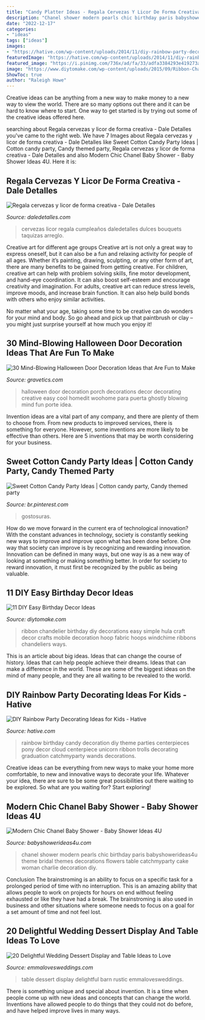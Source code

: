 ```yaml
---
title: "Candy Platter Ideas - Regala Cervezas Y Licor De Forma Creativa"
description: "Chanel shower modern pearls chic birthday paris babyshowerideas4u theme bridal themes decorations flowers table catchmyparty cake woman charlie decoration diy"
date: "2022-12-17"
categories:
- "ideas"
tags: ["ideas"]
images:
- "https://hative.com/wp-content/uploads/2014/11/diy-rainbow-party-decorating-ideas/4-candy-decoration.jpg"
featuredImage: "https://hative.com/wp-content/uploads/2014/11/diy-rainbow-party-decorating-ideas/4-candy-decoration.jpg"
featured_image: "https://i.pinimg.com/736x/ad/fa/33/adfa3384293e419273aaa66fb2280640.jpg"
image: "https://www.diytomake.com/wp-content/uploads/2015/09/Ribbon-Chandelier.jpg"
ShowToc: true
author: "Raleigh Howe"
---
```



Creative ideas can be anything from a new way to make money to a new way to view the world. There are so many options out there and it can be hard to know where to start. One way to get started is by trying out some of the creative ideas offered here.

	

		
searching about Regala cervezas y licor de forma creativa - Dale Detalles you've came to the right web. We have 7 Images about Regala cervezas y licor de forma creativa - Dale Detalles like Sweet Cotton Candy Party Ideas | Cotton candy party, Candy themed party, Regala cervezas y licor de forma creativa - Dale Detalles and also Modern Chic Chanel Baby Shower - Baby Shower Ideas 4U. Here it is:
		
    
## Regala Cervezas Y Licor De Forma Creativa - Dale Detalles

<img loading=lazy src="https://i0.wp.com/www.daledetalles.com/wp-content/uploads/2017/05/regala-cervezas-y-licor-de-forma-creativa11.jpg" onerror="this.onerror=null;this.src='https://tse2.mm.bing.net/th?id=OIP.cQPI-4DAZJw5xwcqliN6VQHaJ4&amp;pid=15.1';" alt="Regala cervezas y licor de forma creativa - Dale Detalles">

_Source: daledetalles.com_

>cervezas licor regala cumpleaños daledetalles dulces bouquets taquizas arreglo. 

	

Creative art for different age groups
Creative art is not only a great way to express oneself, but it can also be a fun and relaxing activity for people of all ages. Whether it’s painting, drawing, sculpting, or any other form of art, there are many benefits to be gained from getting creative.
For children, creative art can help with problem solving skills, fine motor development, and hand-eye coordination. It can also boost self-esteem and encourage creativity and imagination. For adults, creative art can reduce stress levels, improve moods, and increase brain function. It can also help build bonds with others who enjoy similar activities.

No matter what your age, taking some time to be creative can do wonders for your mind and body. So go ahead and pick up that paintbrush or clay – you might just surprise yourself at how much you enjoy it!

    
## 30 Mind-Blowing Halloween Door Decoration Ideas That Are Fun To Make

<img loading=lazy src="http://www.gravetics.com/wp-content/uploads/2017/07/Creative-Ghostly-Halloween-Porch-Decoration.jpg" onerror="this.onerror=null;this.src='https://tse2.mm.bing.net/th?id=OIP.6z393y8Zcyd4RtFI1GqFNQHaLH&amp;pid=15.1';" alt="30 Mind-Blowing Halloween Door Decoration Ideas that Are Fun to Make">

_Source: gravetics.com_

>halloween door decoration porch decorations decor decorating creative easy cool homedit woohome para puerta ghostly blowing mind fun porte idea. 

	

Invention ideas are a vital part of any company, and there are plenty of them to choose from. From new products to improved services, there is something for everyone. However, some inventions are more likely to be effective than others. Here are 5 inventions that may be worth considering for your business.

    
## Sweet Cotton Candy Party Ideas | Cotton Candy Party, Candy Themed Party

<img loading=lazy src="https://i.pinimg.com/736x/ad/fa/33/adfa3384293e419273aaa66fb2280640.jpg" onerror="this.onerror=null;this.src='https://tse2.mm.bing.net/th?id=OIP.g6Fm-lIA1r9ZDyaCYVmH_QHaLT&amp;pid=15.1';" alt="Sweet Cotton Candy Party Ideas | Cotton candy party, Candy themed party">

_Source: br.pinterest.com_

>gostosuras. 

	

How do we move forward in the current era of technological innovation? With the constant advances in technology, society is constantly seeking new ways to improve and improve upon what has been done before. One way that society can improve is by recognizing and rewarding innovation. Innovation can be defined in many ways, but one way is as a new way of looking at something or making something better. In order for society to reward innovation, it must first be recognized by the public as being valuable.

    
## 11 DIY Easy Birthday Decor Ideas

<img loading=lazy src="https://www.diytomake.com/wp-content/uploads/2015/09/Ribbon-Chandelier.jpg" onerror="this.onerror=null;this.src='https://tse1.mm.bing.net/th?id=OIP.noenl1HCBNMYO8N7IZNtBQHaLH&amp;pid=15.1';" alt="11 DIY Easy Birthday Decor Ideas">

_Source: diytomake.com_

>ribbon chandelier birthday diy decorations easy simple hula craft decor crafts mobile decoration hoop fabric hoops windchime ribbons chandeliers ways. 

	

This is an article about big ideas. Ideas that can change the course of history. Ideas that can help people achieve their dreams. Ideas that can make a difference in the world. These are some of the biggest ideas on the mind of many people, and they are all waiting to be revealed to the world.

    
## DIY Rainbow Party Decorating Ideas For Kids - Hative

<img loading=lazy src="https://hative.com/wp-content/uploads/2014/11/diy-rainbow-party-decorating-ideas/4-candy-decoration.jpg" onerror="this.onerror=null;this.src='https://tse2.mm.bing.net/th?id=OIP.GfTxgQhCKywEmuWykiSTCAHaLG&amp;pid=15.1';" alt="DIY Rainbow Party Decorating Ideas for Kids - Hative">

_Source: hative.com_

>rainbow birthday candy decoration diy theme parties centerpieces pony decor cloud centerpiece unicorn ribbon trolls decorating graduation catchmyparty wands decorations. 

	

Creative ideas can be everything from new ways to make your home more comfortable, to new and innovative ways to decorate your life. Whatever your idea, there are sure to be some great possibilities out there waiting to be explored. So what are you waiting for? Start exploring!

    
## Modern Chic Chanel Baby Shower - Baby Shower Ideas 4U

<img loading=lazy src="https://babyshowerideas4u.com/wp-content/uploads/2016/04/Modern-Chic-Chanel-Baby-Shower-Flowers-Pearls.jpg" onerror="this.onerror=null;this.src='https://tse4.mm.bing.net/th?id=OIP.wk8NWFwTcuRKs9vm3qj2AwHaJ4&amp;pid=15.1';" alt="Modern Chic Chanel Baby Shower - Baby Shower Ideas 4U">

_Source: babyshowerideas4u.com_

>chanel shower modern pearls chic birthday paris babyshowerideas4u theme bridal themes decorations flowers table catchmyparty cake woman charlie decoration diy. 

	

Conclusion
The brainstroming is an ability to focus on a specific task for a prolonged period of time with no interruption. This is an amazing ability that allows people to work on projects for hours on end without feeling exhausted or like they have had a break. The brainstroming is also used in business and other situations where someone needs to focus on a goal for a set amount of time and not feel lost.

    
## 20 Delightful Wedding Dessert Display And Table Ideas To Love

<img loading=lazy src="http://emmalovesweddings.com/wp-content/uploads/2018/07/rustic-barn-wedding-dessert-table-ideas.jpg" onerror="this.onerror=null;this.src='https://tse2.mm.bing.net/th?id=OIP.CF4nSWappmtPqopRmpxPbQHaLH&amp;pid=15.1';" alt="20 Delightful Wedding Dessert Display and Table Ideas to Love">

_Source: emmalovesweddings.com_

>table dessert display delightful barn rustic emmalovesweddings. 

	

There is something unique and special about invention. It is a time when people come up with new ideas and concepts that can change the world. Inventions have allowed people to do things that they could not do before, and have helped improve lives in many ways.

